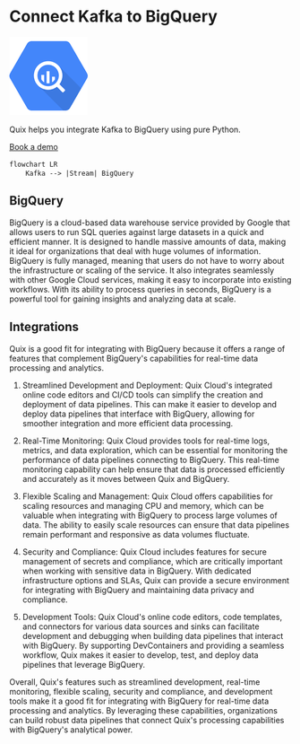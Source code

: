 # Connect Kafka to BigQuery

![](./images/logo_1.jpg)

Quix helps you integrate Kafka to BigQuery using pure Python.

<div>
<a class="md-button md-button--primary" href="https://share.hsforms.com/1iW0TmZzKQMChk0lxd_tGiw4yjw2?__hstc=175542013.2303933fbd746c0ac86d9ccbe9bc9100.1728383268831.1729603416735.1729620918855.31&__hssc=175542013.1.1729620918855&__hsfp=2132701734" target="_blank" style="margin-right:.5rem;">Book a demo</a>
<br/>
</div>

```mermaid
flowchart LR
    Kafka --> |Stream| BigQuery
```

## BigQuery

BigQuery is a cloud-based data warehouse service provided by Google that allows users to run SQL queries against large datasets in a quick and efficient manner. It is designed to handle massive amounts of data, making it ideal for organizations that deal with huge volumes of information. BigQuery is fully managed, meaning that users do not have to worry about the infrastructure or scaling of the service. It also integrates seamlessly with other Google Cloud services, making it easy to incorporate into existing workflows. With its ability to process queries in seconds, BigQuery is a powerful tool for gaining insights and analyzing data at scale.

## Integrations

Quix is a good fit for integrating with BigQuery because it offers a range of features that complement BigQuery's capabilities for real-time data processing and analytics. 

1. Streamlined Development and Deployment: Quix Cloud's integrated online code editors and CI/CD tools can simplify the creation and deployment of data pipelines. This can make it easier to develop and deploy data pipelines that interface with BigQuery, allowing for smoother integration and more efficient data processing.

2. Real-Time Monitoring: Quix Cloud provides tools for real-time logs, metrics, and data exploration, which can be essential for monitoring the performance of data pipelines connecting to BigQuery. This real-time monitoring capability can help ensure that data is processed efficiently and accurately as it moves between Quix and BigQuery.

3. Flexible Scaling and Management: Quix Cloud offers capabilities for scaling resources and managing CPU and memory, which can be valuable when integrating with BigQuery to process large volumes of data. The ability to easily scale resources can ensure that data pipelines remain performant and responsive as data volumes fluctuate.

4. Security and Compliance: Quix Cloud includes features for secure management of secrets and compliance, which are critically important when working with sensitive data in BigQuery. With dedicated infrastructure options and SLAs, Quix can provide a secure environment for integrating with BigQuery and maintaining data privacy and compliance.

5. Development Tools: Quix Cloud's online code editors, code templates, and connectors for various data sources and sinks can facilitate development and debugging when building data pipelines that interact with BigQuery. By supporting DevContainers and providing a seamless workflow, Quix makes it easier to develop, test, and deploy data pipelines that leverage BigQuery.

Overall, Quix's features such as streamlined development, real-time monitoring, flexible scaling, security and compliance, and development tools make it a good fit for integrating with BigQuery for real-time data processing and analytics. By leveraging these capabilities, organizations can build robust data pipelines that connect Quix's processing capabilities with BigQuery's analytical power.

